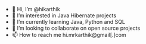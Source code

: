- 👋 Hi, I’m @hikarthik
- 👀 I’m interested in Java Hibernate projects
- 🌱 I’m currently learning Java, Python and SQL
- 💞️ I’m looking to collaborate on open source projects
- 📫 How to reach me hi.mrkarthik@gmail[.]com

<!---
hikarthik/hikarthik is a ✨ special ✨ repository because its `README.md` (this file) appears on your GitHub profile.
You can click the Preview link to take a look at your changes.
--->
